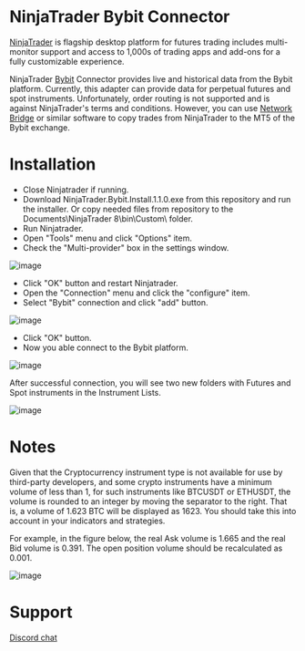 
# NinjaTrader Bybit Connector

[NinjaTrader](https://ninjatrader.com/trading-platform/ "NinjaTrader") is flagship desktop platform for futures trading includes multi-monitor support and access to 1,000s of trading apps and add-ons for a fully customizable experience. 

NinjaTrader [Bybit](https://www.bybit.com) Connector provides live and historical data from the Bybit platform. Currently, this adapter can provide data for perpetual futures and spot instruments. 
Unfortunately, order routing is not supported and is against NinjaTrader's terms and conditions. However, you can use [Network Bridge](https://mtapi.pro/shop/nt8-to-mt-network-bridge/) or similar software to copy trades from NinjaTrader to the MT5 of the Bybit exchange.

# Installation

+ Close Ninjatrader if running.
+ Download NinjaTrader.Bybit.Install.1.1.0.exe from this repository and run the installer. Or copy needed files from repository to the Documents\NinjaTrader 8\bin\Custom\ folder.
+ Run Ninjatrader.
+ Open "Tools" menu and click "Options" item.
+ Check the "Multi-provider" box in the settings window.
  
![image](https://github.com/user-attachments/assets/90680815-c621-4c74-91ec-5bd5a7ed6700)

+ Click "OK" button and restart Ninjatrader.
+ Open the "Connection" menu and click the "configure" item.
+ Select "Bybit" connection and click "add" button.
  
![image](https://github.com/user-attachments/assets/0b5c6145-653b-4a7a-bdbc-774d62d85e69)

+ Click "OK" button.
+ Now you able connect to the Bybit platform.

![image](https://github.com/user-attachments/assets/f63baf83-c56f-40d0-8782-ede066099270)

After successful connection, you will see two new folders with Futures and Spot instruments in the Instrument Lists.

![image](https://github.com/user-attachments/assets/025eac6e-4359-4dfe-820f-a872ccc7acab)

# Notes

Given that the Cryptocurrency instrument type is not available for use by third-party developers, and some crypto instruments have a minimum volume of less than 1, for such instruments like BTCUSDT or ETHUSDT, the volume is rounded to an integer by moving the separator to the right. That is, a volume of 1.623 BTC will be displayed as 1623. You should take this into account in your indicators and strategies.

For example, in the figure below, the real Ask volume is 1.665 and the real Bid volume is 0.391. The open position volume should be recalculated as 0.001.

![image](https://github.com/user-attachments/assets/75079ebf-d435-41b3-8a13-5ab928d1cfa1)

# Support

[Discord chat](https://discord.gg/VKTtZzAatm "Discord chat")
